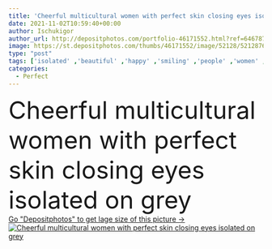 ```yaml
---
title: 'Cheerful multicultural women with perfect skin closing eyes isolated on grey '
date: 2021-11-02T10:59:40+00:00
author: Ischukigor
author_url: http://depositphotos.com/portfolio-46171552.html?ref=64678756
image: https://st.depositphotos.com/thumbs/46171552/image/52128/521287622/api_thumb_450.jpg?forcejpeg=true
type: "post"
tags: ['isolated' ,'beautiful' ,'happy' ,'smiling' ,'people' ,'women' ,'beauty' ,'cheerful' ,'caucasian' ,'friendship' ,'face' ,'care' ,'gray' ,'skin' ,'emotion' ,'skincare' ,'body' ,'clean' ,'grey' ,'together' ,'friends' ,'asian' ,'perfect' ,'attractive' ,'positive' ,'bodycare' ,'multicultural' ,'multiethnic' ,'interracial' ,'closed eyes' ,'Studio Shot' ,'young adult' ,'black woman' ,'african american' ]
categories: 
  - Perfect
---
```

<div aling="center">
            <font size="60"> Cheerful multicultural women with perfect skin closing eyes isolated on grey</font>   
</div>
<div>
    <a href='https://depositphotos.com/521287622/stock-photo-cheerful-multicultural-women-perfect-skin.html?ref=64678756' target=_blank > Go "Depositphotos" to get lage size of this picture ->
        <img href='https://depositphotos.com/521287622/stock-photo-cheerful-multicultural-women-perfect-skin.html?ref=64678756' src='https://st.depositphotos.com/46171552/52128/i/950/depositphotos_521287622-stock-photo-cheerful-multicultural-women-perfect-skin.jpg?forcejpeg=true' alt='Cheerful multicultural women with perfect skin closing eyes isolated on grey' >
    </a>
</div>
